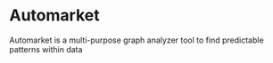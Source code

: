# Automarket
Automarket is a multi-purpose graph analyzer tool to find predictable patterns within data
